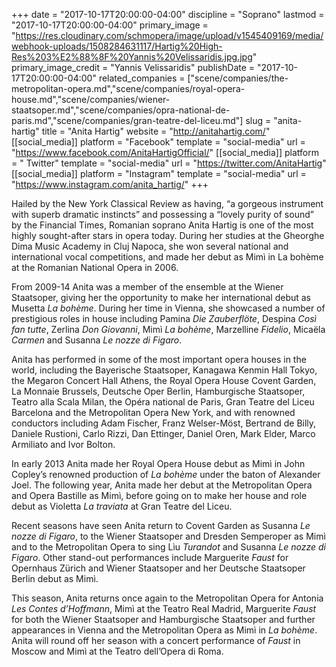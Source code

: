 +++
date = "2017-10-17T20:00:00-04:00"
discipline = "Soprano"
lastmod = "2017-10-17T20:00:00-04:00"
primary_image = "https://res.cloudinary.com/schmopera/image/upload/v1545409169/media/webhook-uploads/1508284631117/Hartig%20High-Res%203%E2%88%8F%20Yannis%20Velissaridis.jpg.jpg"
primary_image_credit = "Yannis Velissaridis"
publishDate = "2017-10-17T20:00:00-04:00"
related_companies = ["scene/companies/the-metropolitan-opera.md","scene/companies/royal-opera-house.md","scene/companies/wiener-staatsoper.md","scene/companies/opra-national-de-paris.md","scene/companies/gran-teatre-del-liceu.md"]
slug = "anita-hartig"
title = "Anita Hartig"
website = "http://anitahartig.com/"
[[social_media]]
platform = "Facebook"
template = "social-media"
url = "https://www.facebook.com/AnitaHartigOfficial/"
[[social_media]]
platform = " Twitter"
template = "social-media"
url = "https://twitter.com/AnitaHartig"
[[social_media]]
platform = "Instagram"
template = "social-media"
url = "https://www.instagram.com/anita_hartig/"
+++

Hailed by the New York Classical Review as having, “a gorgeous instrument with superb dramatic instincts” and possessing a “lovely purity of sound” by the Financial Times, Romanian soprano Anita Hartig is one of the most highly sought-after stars in opera today. During her studies at the Gheorghe Dima Music Academy in Cluj Napoca, she won several national and international vocal competitions, and made her debut as Mimì in La bohème at the Romanian National Opera in 2006.

From 2009-14 Anita was a member of the ensemble at the Wiener Staatsoper, giving her the opportunity to make her international debut as Musetta *La bohème*. During her time in Vienna, she showcased a number of prestigious roles in house including Pamina *Die Zauberflöte*, Despina *Così fan tutte*, Zerlina *Don Giovanni*, Mimì *La bohème*, Marzelline *Fidelio*, Micaëla *Carmen* and Susanna *Le nozze di Figaro*.

Anita has performed in some of the most important opera houses in the world, including the Bayerische Staatsoper, Kanagawa Kenmin Hall Tokyo, the Megaron Concert Hall Athens, the Royal Opera House Covent Garden, La Monnaie Brussels, Deutsche Oper Berlin, Hamburgische Staatsoper, Teatro alla Scala Milan, the Opéra national de Paris, Gran Teatre del Liceu Barcelona and the Metropolitan Opera New York, and with renowned conductors including Adam Fischer, Franz Welser-Möst, Bertrand de Billy, Daniele Rustioni, Carlo Rizzi, Dan Ettinger, Daniel Oren, Mark Elder, Marco Armiliato and Ivor Bolton.

In early 2013 Anita made her Royal Opera House debut as Mimì in John Copley’s renowned production of *La bohème* under the baton of Alexander Joel. The following year, Anita made her debut at the Metropolitan Opera and Opera Bastille as Mimì, before going on to make her house and role debut as Violetta *La traviata* at Gran Teatre del Liceu.

Recent seasons have seen Anita return to Covent Garden as Susanna *Le nozze di Figaro*, to the Wiener Staatsoper and Dresden Semperoper as Mimì and to the Metropolitan Opera to sing Lìu *Turandot* and Susanna *Le nozze di Figaro*. Other stand-out performances include Marguerite *Faust* for Opernhaus Zürich and Wiener Staatsoper and her Deutsche Staatsoper Berlin debut as Mimì.

This season, Anita returns once again to the Metropolitan Opera for Antonia *Les Contes d’Hoffmann*, Mimì at the Teatro Real Madrid, Marguerite *Faust* for both the Wiener Staatsoper and Hamburgische Staatsoper and further appearances in Vienna and the Metropolitan Opera as Mimì in *La bohème*. Anita will round off her season with a concert performance of *Faust* in Moscow and Mimì at the Teatro dell’Opera di Roma.
